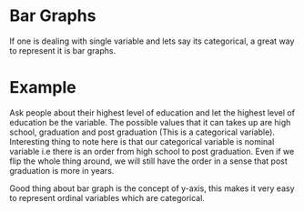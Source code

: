 # Bar Graphs
If one is dealing with single variable and lets say its categorical, a great way to represent it is bar graphs.

# Example
Ask people about their highest level of education and let the highest level of education be the variable. The possible values that it can takes up are high school, graduation and post graduation (This is a categorical variable).
Interesting thing to note here is that our categorical variable is nominal variable i.e there is an order from high school to post graduation. Even if we flip the whole thing around, we will still have the order in a sense that post graduation is more in years.

Good thing about bar graph is the concept of y-axis, this makes it very easy to represent ordinal variables which are categorical.